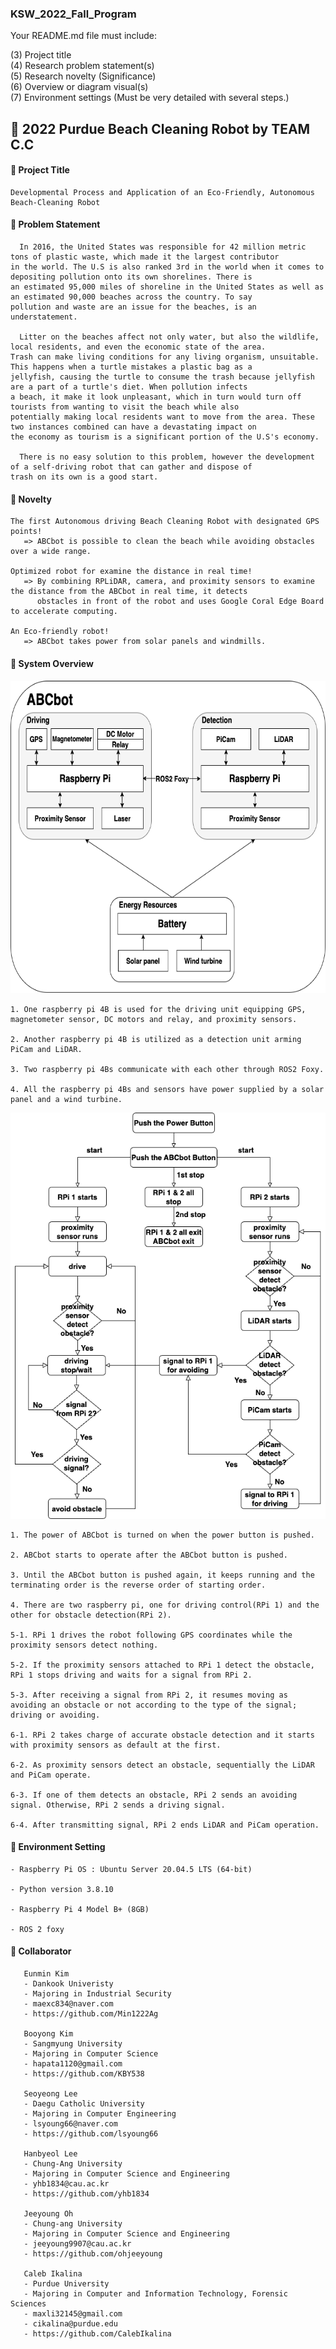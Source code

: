 ### KSW_2022_Fall_Program

Your README.md file must include:

(3) Project title  
(4) Research problem statement(s)  
(5) Research novelty (Significance)  
(6) Overview or diagram visual(s)  
(7) Environment settings (Must be very detailed with several steps.) 


## 🤖 2022 Purdue Beach Cleaning Robot by TEAM C.C


#### 🌊 Project Title

    Developmental Process and Application of an Eco-Friendly, Autonomous Beach-Cleaning Robot

#### 🌊 Problem Statement
    
      In 2016, the United States was responsible for 42 million metric tons of plastic waste, which made it the largest contributor
    in the world. The U.S is also ranked 3rd in the world when it comes to depositing pollution onto its own shorelines. There is
    an estimated 95,000 miles of shoreline in the United States as well as an estimated 90,000 beaches across the country. To say  
    pollution and waste are an issue for the beaches, is an understatement.

      Litter on the beaches affect not only water, but also the wildlife, local residents, and even the economic state of the area.  
    Trash can make living conditions for any living organism, unsuitable. This happens when a turtle mistakes a plastic bag as a  
    jellyfish, causing the turtle to consume the trash because jellyfish are a part of a turtle's diet. When pollution infects
    a beach, it make it look unpleasant, which in turn would turn off tourists from wanting to visit the beach while also  
    potentially making local residents want to move from the area. These two instances combined can have a devastating impact on  
    the economy as tourism is a significant portion of the U.S's economy. 

      There is no easy solution to this problem, however the development of a self-driving robot that can gather and dispose of  
    trash on its own is a good start.

#### 🌊 Novelty

    The first Autonomous driving Beach Cleaning Robot with designated GPS points!
       => ABCbot is possible to clean the beach while avoiding obstacles over a wide range.
      
    Optimized robot for examine the distance in real time!
       => By combining RPLiDAR, camera, and proximity sensors to examine the distance from the ABCbot in real time, it detects
          obstacles in front of the robot and uses Google Coral Edge Board to accelerate computing.

    An Eco-friendly robot!
       => ABCbot takes power from solar panels and windmills.


#### 🌊 System Overview
<p align="center">
   <img src="ABCbot_presentation.drawio.png" alt="Robot Architecture" height="500"/>
</p>

    1. One raspberry pi 4B is used for the driving unit equipping GPS, magnetometer sensor, DC motors and relay, and proximity sensors.
    
    2. Another raspberry pi 4B is utilized as a detection unit arming PiCam and LiDAR.
    
    3. Two raspberry pi 4Bs communicate with each other through ROS2 Foxy.
    
    4. All the raspberry pi 4Bs and sensors have power supplied by a solar panel and a wind turbine.
    
<p align="center">    
    <img src="control flow2.drawio.png" alt="Flow Diagram" height="650"/>
</p>

    1. The power of ABCbot is turned on when the power button is pushed.
    
    2. ABCbot starts to operate after the ABCbot button is pushed.
    
    3. Until the ABCbot button is pushed again, it keeps running and the terminating order is the reverse order of starting order.
    
    4. There are two raspberry pi, one for driving control(RPi 1) and the other for obstacle detection(RPi 2).
    
    5-1. RPi 1 drives the robot following GPS coordinates while the proximity sensors detect nothing.
    
    5-2. If the proximity sensors attached to RPi 1 detect the obstacle, RPi 1 stops driving and waits for a signal from RPi 2.
    
    5-3. After receiving a signal from RPi 2, it resumes moving as avoiding an obstacle or not according to the type of the signal; driving or avoiding.
    
    6-1. RPi 2 takes charge of accurate obstacle detection and it starts with proximity sensors as default at the first.
    
    6-2. As proximity sensors detect an obstacle, sequentially the LiDAR and PiCam operate.
    
    6-3. If one of them detects an obstacle, RPi 2 sends an avoiding signal. Otherwise, RPi 2 sends a driving signal.
    
    6-4. After transmitting signal, RPi 2 ends LiDAR and PiCam operation.

    
#### 🌊 Environment Setting
    
    - Raspberry Pi OS : Ubuntu Server 20.04.5 LTS (64-bit)
    
    - Python version 3.8.10 
    
    - Raspberry Pi 4 Model B+ (8GB)
    
    - ROS 2 foxy
  

#### 🌊 Collaborator
     
       Eunmin Kim
       - Dankook Univeristy
       - Majoring in Industrial Security
       - maexc834@naver.com
       - https://github.com/Min1222Ag
       
       Booyong Kim
       - Sangmyung University
       - Majoring in Computer Science
       - hapata1120@gmail.com
       - https://github.com/KBY538
      
       Seoyeong Lee
       - Daegu Catholic University
       - Majoring in Computer Engineering
       - lsyoung66@naver.com
       - https://github.com/lsyoung66
       
       Hanbyeol Lee
       - Chung-Ang University
       - Majoring in Computer Science and Engineering
       - yhb1834@cau.ac.kr
       - https://github.com/yhb1834
    
       Jeeyoung Oh
       - Chung-ang University
       - Majoring in Computer Science and Engineering
       - jeeyoung9907@cau.ac.kr
       - https://github.com/ohjeeyoung
    
       Caleb Ikalina
       - Purdue University
       - Majoring in Computer and Information Technology, Forensic Sciences
       - maxli32145@gmail.com
       - cikalina@purdue.edu
       - https://github.com/CalebIkalina

